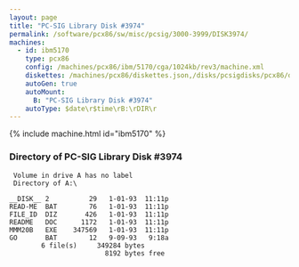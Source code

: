 ```yaml
---
layout: page
title: "PC-SIG Library Disk #3974"
permalink: /software/pcx86/sw/misc/pcsig/3000-3999/DISK3974/
machines:
  - id: ibm5170
    type: pcx86
    config: /machines/pcx86/ibm/5170/cga/1024kb/rev3/machine.xml
    diskettes: /machines/pcx86/diskettes.json,/disks/pcsigdisks/pcx86/diskettes.json
    autoGen: true
    autoMount:
      B: "PC-SIG Library Disk #3974"
    autoType: $date\r$time\rB:\rDIR\r
---
```


{% include machine.html id="ibm5170" %}

### Directory of PC-SIG Library Disk #3974

     Volume in drive A has no label
     Directory of A:\

    __DISK__ 2          29   1-01-93  11:11p
    READ-ME  BAT        76   1-01-93  11:11p
    FILE_ID  DIZ       426   1-01-93  11:11p
    README   DOC      1172   1-01-93  11:11p
    MMM20B   EXE    347569   1-01-93  11:11p
    GO       BAT        12   9-09-93   9:18a
            6 file(s)     349284 bytes
                            8192 bytes free
